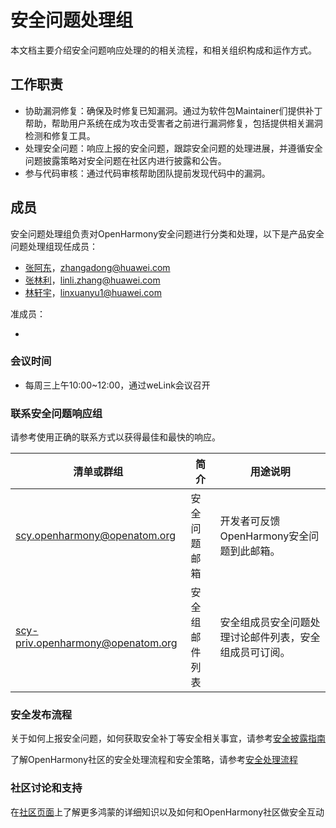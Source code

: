 # 安全问题处理组

本文档主要介绍安全问题响应处理的的相关流程，和相关组织构成和运作方式。


## 工作职责

+ 协助漏洞修复：确保及时修复已知漏洞。通过为软件包Maintainer们提供补丁帮助，帮助用户系统在成为攻击受害者之前进行漏洞修复，包括提供相关漏洞检测和修复工具。
+ 处理安全问题：响应上报的安全问题，跟踪安全问题的处理进展，并遵循安全问题披露策略对安全问题在社区内进行披露和公告。
+ 参与代码审核：通过代码审核帮助团队提前发现代码中的漏洞。


## 成员

安全问题处理组负责对OpenHarmony安全问题进行分类和处理，以下是产品安全问题处理组现任成员：

+ [张阿东](https://gitee.com/zhangadong)，zhangadong@huawei.com
+ [张林利](https://gitee.com/almighty1982)，linli.zhang@huawei.com
+ [林轩宇](https://gitee.com/lin-xuanyu)，linxuanyu1@huawei.com

准成员：

- 



### 会议时间

- 每周三上午10:00~12:00，通过weLink会议召开



### 联系安全问题响应组

请参考使用正确的联系方式以获得最佳和最快的响应。

| 清单或群组                             | 简介    | 用途说明                                                       |
| -------------------------------------- | ------- | ------------------------------------------------------------ |
| scy.openharmony@openatom.org                 | 安全问题邮箱 | 开发者可反馈OpenHarmony安全问题到此邮箱。 |
| scy-priv.openharmony@openatom.org            | 安全组邮件列表| 安全组成员安全问题处理讨论邮件列表，安全组成员可订阅。 |



### 安全发布流程

关于如何上报安全问题，如何获取安全补丁等安全相关事宜，请参考[安全披露指南](/漏洞处理说明/security-disclosure.md)

了解OpenHarmony社区的安全处理流程和安全策略，请参考[安全处理流程](/漏洞处理说明/README.md)



### 社区讨论和支持

在[社区页面](https://gitee.com/openharmony)上了解更多鸿蒙的详细知识以及如何和OpenHarmony社区做安全互动
